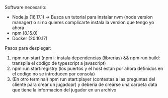 Software necesario:

- Node.js (16.17.1) -> Busca un tutorial para instalar nvm (node version manager) o si no quieres complicarte instala la version que tengo yo ahora
- npm (8.15.0)
- Docker (20.10.17)

Pasos para desplegar:

1. npm run start (npm i: instala dependencias (librerias) && npm run build: transpila el codigo de typescript a javascript)
2. npm run start:registry (los puertos y el host estan por ahora definidos en el codigo no se introducen por consola)
3. (En otro terminal) npm run start:player (contestas a las preguntas del cliente para crear un jugadopr) y deberia de crearse una carpeta data que tiene la informacion del jugador en un archivo